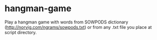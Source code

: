 # hangman-game
Play a hangman game with words from SOWPODS dictionary (http://norvig.com/ngrams/sowpods.txt) or from any .txt file you place at script directory.
